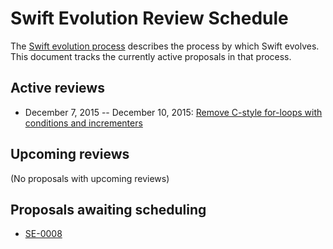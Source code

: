 # Swift Evolution Review Schedule

The [Swift evolution process][evolution-process] describes the process
by which Swift evolves. This document tracks the currently active
proposals in that process.

## Active reviews

* December 7, 2015 -- December 10, 2015: [Remove C-style for-loops with conditions and incrementers](https://github.com/apple/swift-evolution/blob/master/proposals/0007-remove-c-style-for-loops.md)

## Upcoming reviews

(No proposals with upcoming reviews)

## Proposals awaiting scheduling

* [SE-0008](proposals/0008-lazy-flatmap-for-optionals.md)

[evolution-process]: process.md  "The Swift evolution process"

